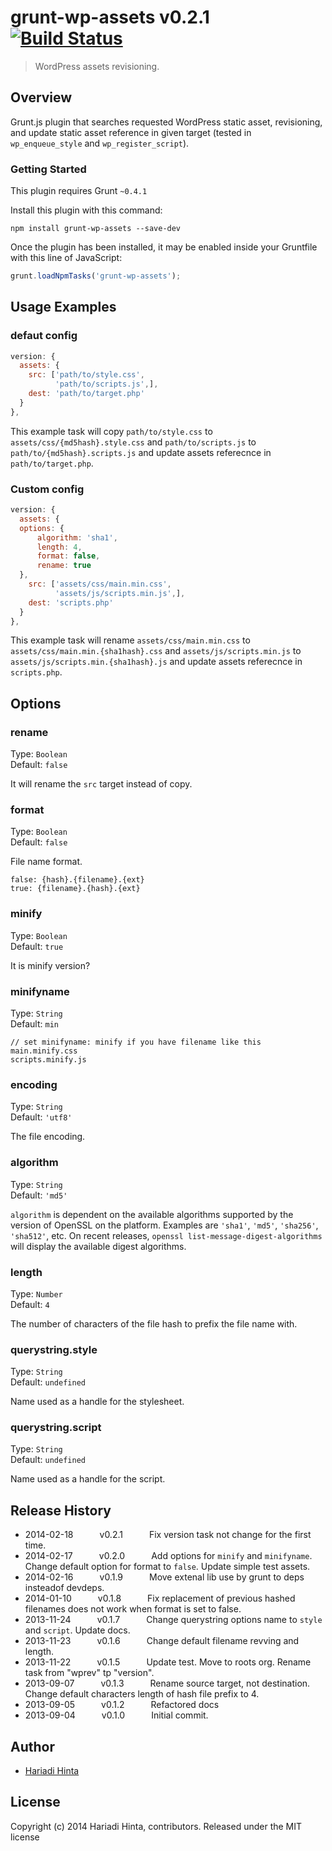 # grunt-wp-assets v0.2.1 [![Build Status](https://travis-ci.org/roots/grunt-wp-assets.png?branch=master)](https://travis-ci.org/roots/grunt-wp-assets)

> WordPress assets revisioning.

## Overview

Grunt.js plugin that searches requested WordPress static asset, revisioning, and update static asset reference in given target (tested in `wp_enqueue_style` and `wp_register_script`).


### Getting Started
This plugin requires Grunt `~0.4.1`

Install this plugin with this command:

```shell
npm install grunt-wp-assets --save-dev
```

Once the plugin has been installed, it may be enabled inside your Gruntfile with this line of JavaScript:

```js
grunt.loadNpmTasks('grunt-wp-assets');
```


## Usage Examples

### defaut config


```javascript
version: {
  assets: {
    src: ['path/to/style.css',
          'path/to/scripts.js',],
    dest: 'path/to/target.php'
  }
},

```

This example task will copy `path/to/style.css` to `assets/css/{md5hash}.style.css` and `path/to/scripts.js` to `path/to/{md5hash}.scripts.js` and update assets referecnce in `path/to/target.php`.

### Custom config


```javascript
version: {
  assets: {
  options: {
      algorithm: 'sha1',
      length: 4,
      format: false,
      rename: true
  },
    src: ['assets/css/main.min.css',
          'assets/js/scripts.min.js',],
    dest: 'scripts.php'
  }
},

```

This example task will rename `assets/css/main.min.css` to `assets/css/main.min.{sha1hash}.css` and `assets/js/scripts.min.js` to `assets/js/scripts.min.{sha1hash}.js` and update assets referecnce in `scripts.php`.


## Options

### rename

Type: `Boolean`  
Default: `false`

It will rename the `src` target instead of copy.

### format

Type: `Boolean`  
Default: `false`

File name format.
```
false: {hash}.{filename}.{ext}
true: {filename}.{hash}.{ext}
```

### minify

Type: `Boolean`  
Default: `true`

It is minify version?

### minifyname

Type: `String`  
Default: `min`

```
// set minifyname: minify if you have filename like this
main.minify.css
scripts.minify.js
```

### encoding

Type: `String`  
Default: `'utf8'`

The file encoding.

### algorithm

Type: `String`  
Default: `'md5'`

`algorithm` is dependent on the available algorithms supported by the version of OpenSSL on the platform. Examples are `'sha1'`, `'md5'`, `'sha256'`, `'sha512'`, etc. On recent releases, `openssl list-message-digest-algorithms` will display the available digest algorithms.

### length

Type: `Number`  
Default: `4`

The number of characters of the file hash to prefix the file name with.

### querystring.style

Type: `String`  
Default: `undefined`

Name used as a handle for the stylesheet.

### querystring.script

Type: `String`  
Default: `undefined`

Name used as a handle for the script.




## Release History

 * 2014-02-18   v0.2.1   Fix version task not change for the first time.
 * 2014-02-17   v0.2.0   Add options for `minify` and `minifyname`. Change default option for format to `false`. Update simple test assets.
 * 2014-02-16   v0.1.9   Move extenal lib use by grunt to deps insteadof devdeps.
 * 2014-01-10   v0.1.8   Fix replacement of previous hashed filenames does not work when format is set to false.
 * 2013-11-24   v0.1.7   Change querystring options name to `style` and `script`. Update docs.
 * 2013-11-23   v0.1.6   Change default filename revving and length.
 * 2013-11-22   v0.1.5   Update test. Move to roots org. Rename task from "wprev" tp "version".
 * 2013-09-07   v0.1.3   Rename source target, not destination. Change default characters length of hash file prefix to 4.
 * 2013-09-05   v0.1.2   Refactored docs
 * 2013-09-04   v0.1.0   Initial commit.

## Author

+ [Hariadi Hinta](https://github.com/hariadi)

## License
Copyright (c) 2014 Hariadi Hinta, contributors.
Released under the MIT license
